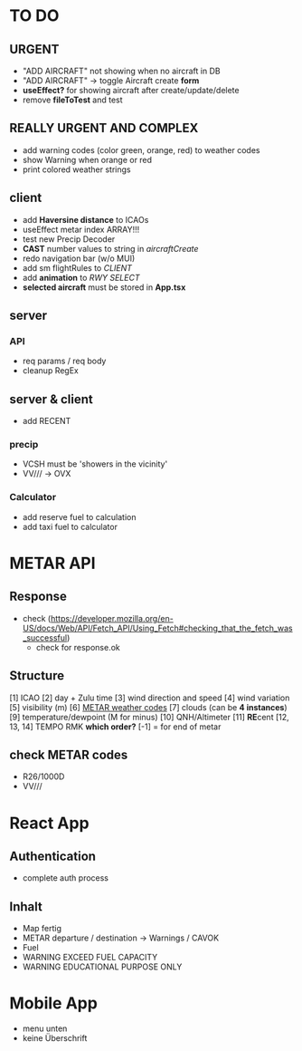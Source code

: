 # TO DO

## URGENT

- "ADD AIRCRAFT" not showing when no aircraft in DB
- "ADD AIRCRAFT" -> toggle Aircraft create **form**
- **useEffect?** for showing aircraft after create/update/delete
- remove **fileToTest** and test

## REALLY URGENT AND COMPLEX

- add warning codes (color green, orange, red) to weather codes
- show Warning when orange or red
- print colored weather strings

## client

- add **Haversine distance** to ICAOs
- useEffect metar index ARRAY!!!
- test new Precip Decoder
- **CAST** number values to string in _aircraftCreate_
- redo navigation bar (w/o MUI)
- add sm flightRules to _CLIENT_
- add **animation** to _RWY SELECT_
- **selected aircraft** must be stored in **App.tsx**

## server

### API

- req params / req body
- cleanup RegEx

## server & client

- add RECENT

### precip

- VCSH must be 'showers in the vicinity'
- VV/// -> OVX

### Calculator

- add reserve fuel to calculation
- add taxi fuel to calculator

# METAR API

## Response

- check (https://developer.mozilla.org/en-US/docs/Web/API/Fetch_API/Using_Fetch#checking_that_the_fetch_was_successful)
  - check for response.ok

## Structure

[1] ICAO
[2] day + Zulu time
[3] wind direction and speed
[4] wind variation
[5] visibility (m)
[6] [METAR weather codes](https://en.wikipedia.org/wiki/METAR)
[7] clouds (can be **4 instances**)
[9] temperature/dewpoint (M for minus)
[10] QNH/Altimeter
[11] **RE**cent
[12, 13, 14] TEMPO RMK **which order?**
[-1] = for end of metar

## check METAR codes

- R26/1000D
- VV///

# React App

## Authentication

- complete auth process

## Inhalt

- Map fertig
- METAR departure / destination -> Warnings / CAVOK
- Fuel
- WARNING EXCEED FUEL CAPACITY
- WARNING EDUCATIONAL PURPOSE ONLY

# Mobile App

- menu unten
- keine Überschrift
